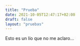 ```yaml
---
title: "Prueba"
date: 2021-10-05T12:47:17+02:00
draft: false
layout: "pruebas"
---
```

Esto es un lío que no me aclaro...